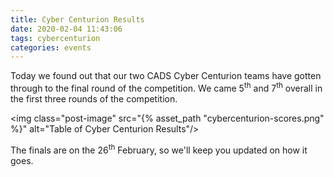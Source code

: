 ```yaml
---
title: Cyber Centurion Results
date: 2020-02-04 11:43:06
tags: cybercenturion
categories: events
---
```


Today we found out that our two CADS Cyber Centurion teams have gotten through to the final round of the competition. We came 5<sup>th</sup> and 7<sup>th</sup> overall in the first three rounds of the competition.

<img class="post-image" src="{% asset_path "cybercenturion-scores.png" %}" alt="Table of Cyber Centurion Results"/>

The finals are on the 26<sup>th</sup> February, so we'll keep you updated on how it goes.